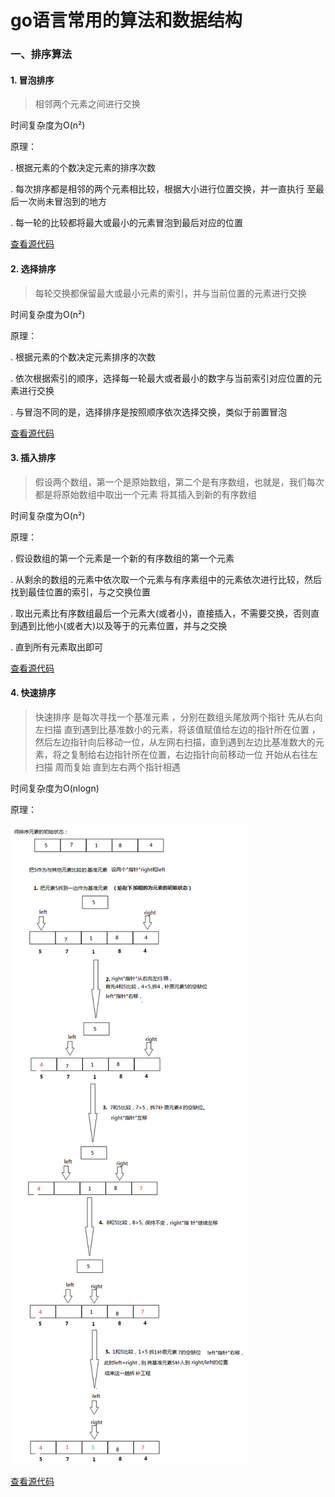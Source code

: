 # go语言常用的算法和数据结构

### 一、排序算法

#### 1. 冒泡排序

> 相邻两个元素之间进行交换

时间复杂度为O(n²)

原理：

. 根据元素的个数决定元素的排序次数

. 每次排序都是相邻的两个元素相比较，根据大小进行位置交换，并一直执行
至最后一次尚未冒泡到的地方

. 每一轮的比较都将最大或最小的元素冒泡到最后对应的位置


[查看源代码](https://github.com/wujiangweiphp/gousually/blob/master/sort/bubble.go)


#### 2. 选择排序

> 每轮交换都保留最大或最小元素的索引，并与当前位置的元素进行交换

时间复杂度为O(n²)

原理：

. 根据元素的个数决定元素排序的次数

. 依次根据索引的顺序，选择每一轮最大或者最小的数字与当前索引对应位置的元素进行交换

. 与冒泡不同的是，选择排序是按照顺序依次选择交换，类似于前置冒泡


[查看源代码](https://github.com/wujiangweiphp/gousually/blob/master/sort/select.go)


#### 3. 插入排序

> 假设两个数组，第一个是原始数组，第二个是有序数组，也就是，我们每次都是将原始数组中取出一个元素
将其插入到新的有序数组

时间复杂度为O(n²)

原理：

. 假设数组的第一个元素是一个新的有序数组的第一个元素

. 从剩余的数组的元素中依次取一个元素与有序素组中的元素依次进行比较，然后找到最佳位置的索引，与之交换位置

. 取出元素比有序数组最后一个元素大(或者小)，直接插入，不需要交换，否则直到遇到比他小(或者大)以及等于的元素位置，并与之交换

. 直到所有元素取出即可


[查看源代码](https://github.com/wujiangweiphp/gousually/blob/master/sort/insert.go)

#### 4. 快速排序

> 快速排序 是每次寻找一个基准元素 ，分别在数组头尾放两个指针  先从右向左扫描 直到遇到比基准数小的元素，将该值赋值给左边的指针所在位置
，然后左边指针向后移动一位，从左网右扫描，直到遇到左边比基准数大的元素，将之复制给右边指针所在位置，右边指针向前移动一位 开始从右往左扫描
周而复始 直到左右两个指针相遇

时间复杂度为O(nlogn)

原理：

![avatar](https://github.com/wujiangweiphp/gousually/blob/master/b.png)


[查看源代码](https://github.com/wujiangweiphp/gousually/blob/master/sort/qsort.go)






